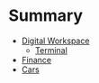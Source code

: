 # Summary

- [Digital Workspace](./digital-workspace.md)
  - [Terminal](./terminal-config.md)
- [Finance](./finances.md)
- [Cars](./cars.md)
